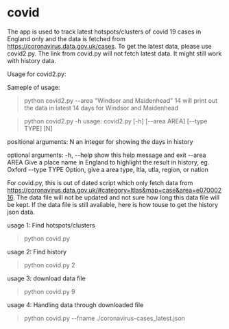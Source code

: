 # covid

The app is used to track latest hotspots/clusters of covid 19 cases in England only and the data is fetched from https://coronavirus.data.gov.uk/cases.
To get the latest data, please use covid2.py. The link from covid.py will not fetch latest data. It might still work with history data.

Usage for covid2.py:

Sameple of usage:
>python covid2.py --area "Windsor and Maidenhead" 14
will print out the data in latest 14 days for Windsor and Maidenhead

>python covid2.py -h
usage: covid2.py [-h] [--area AREA] [--type TYPE] [N]

positional arguments:
  N            an integer for showing the days in history

optional arguments:
  -h, --help   show this help message and exit
  --area AREA  Give a place name in England to highlight the result in
               history, eg. Oxford
  --type TYPE  Option, give a area type, ltla, utla, region, or nation



For covid.py, this is out of dated script which only fetch data from 
 https://coronavirus.data.gov.uk/#category=ltlas&map=case&area=e07000216. The data file will not be updated and not sure how long this data file will be kept.
If the data file is still avaliable, here is how touse to get the history json data.

usage 1: 
Find hotspots/clusters
>python covid.py

usage 2: 
Find history
>python covid.py 2

usage 3: 
download data file
>python covid.py 9

usage 4:
Handling data through downloaded file
>python covid.py --fname ./coronavirus-cases_latest.json

